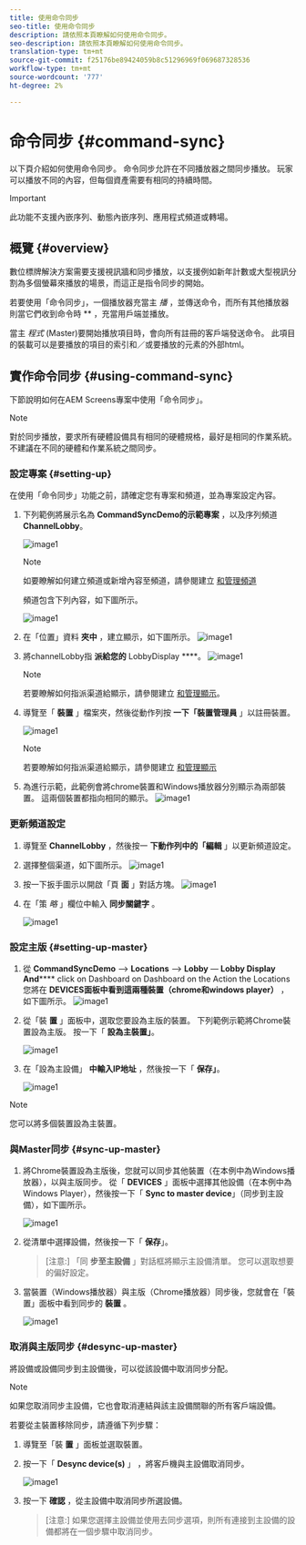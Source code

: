 ```yaml
---
title: 使用命令同步
seo-title: 使用命令同步
description: 請依照本頁瞭解如何使用命令同步。
seo-description: 請依照本頁瞭解如何使用命令同步。
translation-type: tm+mt
source-git-commit: f25176be89424059b8c51296969f069687328536
workflow-type: tm+mt
source-wordcount: '777'
ht-degree: 2%

---
```



# 命令同步 {#command-sync}

以下頁介紹如何使用命令同步。 命令同步允許在不同播放器之間同步播放。 玩家可以播放不同的內容，但每個資產需要有相同的持續時間。

>[!IMPORTANT]
>
>此功能不支援內嵌序列、動態內嵌序列、應用程式頻道或轉場。

## 概覽 {#overview}

數位標牌解決方案需要支援視訊牆和同步播放，以支援例如新年計數或大型視訊分割為多個螢幕來播放的場景，而這正是指令同步的開始。

若要使用「命令同步」，一個播放器充當主 *播* ，並傳送命令，而所有其他播放器則當它們收到命令時 ** ，充當用戶端並播放。

當主 *程式* (Master)要開始播放項目時，會向所有註冊的客戶端發送命令。 此項目的裝載可以是要播放的項目的索引和／或要播放的元素的外部html。

## 實作命令同步 {#using-command-sync}

下節說明如何在AEM Screens專案中使用「命令同步」。

>[!NOTE]
>
>對於同步播放，要求所有硬體設備具有相同的硬體規格，最好是相同的作業系統。 不建議在不同的硬體和作業系統之間同步。

### 設定專案 {#setting-up}

在使用「命令同步」功能之前，請確定您有專案和頻道，並為專案設定內容。

1. 下列範例將展示名為 **CommandSyncDemo的示範專案** ，以及序列頻道 **ChannelLobby**。

   ![image1](assets/command-sync/command-sync1-1.png)

   >[!NOTE]
   >
   >如要瞭解如何建立頻道或新增內容至頻道，請參閱建立 [和管理頻道](/help/user-guide/managing-channels.md)

   頻道包含下列內容，如下圖所示。

   ![image1](assets/command-sync/command-sync2-1.png)

1. 在「位置」資料 **夾中** ，建立顯示，如下圖所示。
   ![image1](assets/command-sync/command-sync3-1.png)

1. 將channelLobby指 **派給您的** LobbyDisplay ****。
   ![image1](assets/command-sync/command-sync4-1.png)

   >[!NOTE]
   >
   >若要瞭解如何指派渠道給顯示，請參閱建立 [和管理顯示](/help/user-guide/managing-displays.md)。

1. 導覽至「 **裝置** 」檔案夾，然後從動作列按 **一下「裝置管理員** 」以註冊裝置。

   ![image1](assets/command-sync5.png)

   >[!NOTE]
   >
   >若要瞭解如何指派渠道給顯示，請參閱建立 [和管理顯示](/help/user-guide/managing-displays.md)

1. 為進行示範，此範例會將chrome裝置和Windows播放器分別顯示為兩部裝置。 這兩個裝置都指向相同的顯示。
   ![image1](assets/command-sync6.png)

### 更新頻道設定

1. 導覽至 **ChannelLobby** ，然後按一 **下動作列中的「編輯** 」以更新頻道設定。

1. 選擇整個渠道，如下圖所示。
   ![image1](assets/command-sync/command-sync7-1.png)

1. 按一下扳手圖示以開啟「頁 **面** 」對話方塊。
   ![image1](assets/command-sync/command-sync8-1.png)

1. 在「策 *略* 」欄位中輸入 **同步關鍵字** 。

   ![image1](assets/command-sync/command-sync9-1.png)


### 設定主版 {#setting-up-master}

1. 從 **CommandSyncDemo** —> **Locations** —> **Lobby** — **Lobby Display And****** click on Dashboard on Dashboard on the Action the Locations
您將在 **DEVICES面板中看到這兩種裝置（chrome和windows player）** ，如下圖所示。
   ![image1](assets/command-sync/command-sync10-1.png)

1. 從「裝 **置** 」面板中，選取您要設為主版的裝置。 下列範例示範將Chrome裝置設為主版。 按一下「 **設為主裝置」**。

   ![image1](assets/command-sync/command-sync11-1.png)

1. 在「設為主設備」 **中輸入IP地址** ，然後按一下「 **保存」**。

   ![image1](assets/command-sync/command-sync12-1.png)

>[!NOTE]
>
>您可以將多個裝置設為主裝置。

### 與Master同步 {#sync-up-master}

1. 將Chrome裝置設為主版後，您就可以同步其他裝置（在本例中為Windows播放器），以與主版同步。
從「 **DEVICES** 」面板中選擇其他設備（在本例中為Windows Player），然後按一下「 **Sync to master device**」（同步到主設備），如下圖所示。

   ![image1](assets/command-sync/command-sync13-1.png)

1. 從清單中選擇設備，然後按一下「 **保存**」。

   >[注意:]
   > 「同 **步至主設備** 」對話框將顯示主設備清單。 您可以選取想要的偏好設定。

1. 當裝置（Windows播放器）與主版（Chrome播放器）同步後，您就會在「裝置」面板中看到同步的 **裝置** 。

   ![image1](assets/command-sync/command-sync14-1.png)

### 取消與主版同步 {#desync-up-master}

將設備或設備同步到主設備後，可以從該設備中取消同步分配。

>[!NOTE]
>
>如果您取消同步主設備，它也會取消連結與該主設備關聯的所有客戶端設備。

若要從主裝置移除同步，請遵循下列步驟：

1. 導覽至「裝 **置** 」面板並選取裝置。

1. 按一下「 **Desync device(s)** 」 ，將客戶機與主設備取消同步。

   ![image1](assets/command-sync/command-sync15-1.png)

1. 按一下 **確認** ，從主設備中取消同步所選設備。

   >[注意:]
   > 如果您選擇主設備並使用去同步選項，則所有連接到主設備的設備都將在一個步驟中取消同步。
